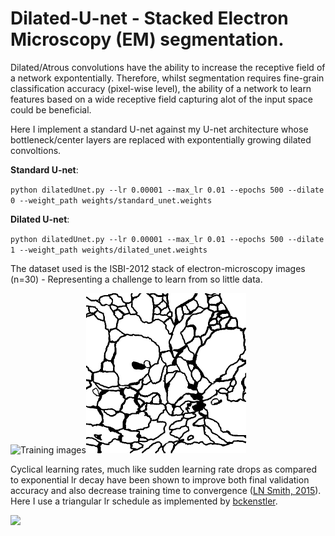 # Dilated-U-net - Stacked Electron Microscopy (EM) segmentation.

Dilated/Atrous convolutions have the ability to increase the receptive field of a network expontentially. Therefore, whilst segmentation requires fine-grain classification accuracy (pixel-wise level), the ability of a network to learn features based on a wide receptive field capturing alot of the input space could be beneficial.

Here I implement a standard U-net against my U-net architecture whose bottleneck/center layers are replaced with expontentially growing dilated convoltions.

**Standard U-net**:

`python dilatedUnet.py --lr 0.00001 --max_lr 0.01 --epochs 500 --dilate 0 --weight_path weights/standard_unet.weights`

**Dilated U-net**:

`python dilatedUnet.py --lr 0.00001 --max_lr 0.01 --epochs 500 --dilate 1 --weight_path weights/dilated_unet.weights`

The dataset used is the ISBI-2012 stack of electron-microscopy images (n=30) - Representing a challenge to learn from so little data.

<img src="images/train-volume-p1c1pmolsqq5ugdl17011cu4skf.gif" alt="Training images" width="256" height="256"/><img src="images/train-labels-p1c1pngvp9u1148fmnh1i8o5dq.gif" alt="Ground truth labels" width="256" height="256"/>


Cyclical learning rates, much like sudden learning rate drops as compared to exponential lr decay have been shown to improve both final validation accuracy and also decrease training time to convergence ([LN Smith, 2015](https://arxiv.org/abs/1506.01186)). Here I use a triangular lr schedule as implemented by [bckenstler](https://github.com/bckenstler/CLR).

<img src="https://github.com/bckenstler/CLR/blob/master/images/triangularDiag.png?raw=true"/>


